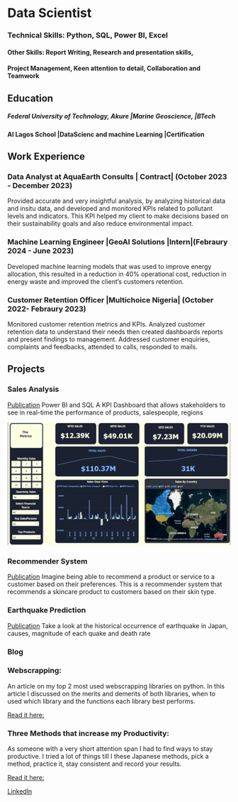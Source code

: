 # Data Scientist

### Technical Skills: Python, SQL, Power BI, Excel
#### Other Skills: Report Writing, Research and presentation skills, 
#### Project Management, Keen attention to detail, Collaboration and Teamwork

## Education
##### Federal University of Technology, Akure |Marine Geoscience, |BTech
#### AI Lagos School |DataScienc and machine Learning |Certification

## Work Experience
### Data Analyst at AquaEarth Consults | Contract| (October 2023 - December 2023)
Provided accurate and very insightful analysis, 
by analyzing historical data and insitu data, and developed and monitored KPIs related to pollutant levels and indicators. 
This KPI helped my client to make decisions based on their sustainability goals and also reduce environmental impact.

### Machine Learning Engineer |GeoAI Solutions |Intern|(Febraury 2024 - June 2023)
Developed machine learning models that was used to improve energy allocation, 
this resulted in a reduction in 40% operational cost, reduction in energy waste and improved the client’s customers retention.


### Customer Retention Officer |Multichoice Nigeria| (October 2022- Febraury 2023)
Monitored customer retention metrics and KPIs.
Analyzed customer retention data to understand their needs then created dashboards reports and present findings to management.
Addressed customer enquiries, complaints and feedbacks, attended to calls, responded to mails.

## Projects
### Sales Analysis
[Publication](https://github.com/dgorgo/Sql_sales/blob/main/Aella%20queries.sql)
Power BI and SQL A KPI Dashboard that allows stakeholders to see in real-time the performance of products, salespeople, regions

![Sales Dashboard](/assets/img/4port.png)

### Recommender System
[Publication](https://skin-recommender-uhdd44j5hwu3ubuqbfktle.streamlit.app/) 
Imagine being able to recommend a product or service to a customer based on their preferences. 
This is a recommender system that recommends a skincare product to customers based on their skin type.

### Earthquake Prediction
[Publication](https://medium.com/@udofiaetietop/japan-earthquake-data-analysis-72e62c4db5a1) 
Take a look at the historical occurrence of earthquake in Japan, causes, magnitude of each quake and  death rate

### Blog
### Webscrapping: 
An article on my top 2 most used webscrapping libraries on python. 
In this article I discussed on the merits and demerits of both libraries, 
when to used which library and the functions each library best performs. 

[Read it here:](https://medium.com/@udofiaetietop/webscrapping-beautifulsoup-or-selenium-3467edb3c0d9)

### Three Methods that increase my Productivity: 
As someone with a very short attention span I had to find ways to stay productive.
I tried a lot of things till I these Japanese methods, pick a method, practice it, 
stay consistent and record your results. 

[Read it here:](https://medium.com/@udofiaetietop/three-methods-that-increase-my-focus-and-productivity-ac56d368a545)

[Linkedln](https://www.linkedin.com/in/etietop-udofia/)
